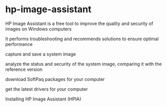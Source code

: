 # hp-image-assistant

HP Image Assistant is a free tool to improve the quality and security of images on Windows computers

It performs troubleshooting and recommends solutions to ensure optimal performance

capture and save a system image

analyze the status and security of the system image, comparing it with the reference version

download SoftPaq packages for your computer

get the latest drivers for your computer

Installing HP Image Assistant (HPIA)
